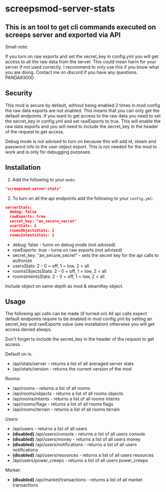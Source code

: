 # screepsmod-server-stats

## This is an tool to get cli commands executed on screeps server and exported via API

Small note:

If you turn on raw exports and set the secret_key in config.yml you will get access to all the raw data from the server. This could mean harm for your server if not used correctly. I recommend to only use this if you know what you are doing. Contact me on discord if you have any questions. PANDA#3000

## Security

This mod is secure by default, without being enabled 2 times in mod config the raw data exports are not enabled. This means that you can only get the default endpoints. If you want to get access to the raw data you need to set the secret_key in config.yml and set rawExports to true. This will enable the raw data exports and you will need to include the secret_key in the header of the request to get access.

Debug mode is not advised to turn on because this will add id, steam and password info to the user object export. This is not needed for the mod to work and is only for debugging purposes.

## Installation

1. Add the following to your `mods`:

```json
"screepsmod-server-stats"
```

2. To turn on all the api endpoints add the following to your `config.yml`:

```json
serverStats: 
  debug: false
  rawExports: true
  secret_key: "an_secure_secret"
  userStats: 2
  roomsObjectsStats: 2
  roomsIntentsStats: 2
```

* debug: false - turns on debug mode (not advised)
* rawExports: true - turns on raw exports (not advised)
* secret_key: "an_secure_secret" - sets the secret key for the api calls to authorize
* usersStats: 2 - 0 = off, 1 = low, 2 = all
* roomsObjectsStats: 2 - 0 = off, 1 = low, 2 = all
* roomsIntentsStats: 2 - 0 = off, 1 = low, 2 = all

Include object on same depth as mod & steamKey object.

## Usage

The following api calls can be made (if turned on)
All api calls expect default endpoints require to be enabled in mod config.yml by setting an secret_key and rawExports value (see installation) otherwise you will get access denied always.

Don't forget to include the secret_key in the header of the request to get access.

Default on is:

* /api/stats/server - returns a list of all averaged server stats
* /api/stats/version - returns the current version of the mod

Rooms:

* /api/rooms - returns a list of all rooms
* /api/rooms/objects - returns a list of all rooms objects
* /ap/rooms/intents - returns a list of all rooms intents
* /api/rooms/flags - returns a list of all rooms flags
* /api/rooms/terrain - returns a list of all rooms terrain

Users:

* /api/users - returns a list of all users
* **(disabled)** /api/users/console - returns a list of all users console
* **(disabled)** /api/users/money - returns a list of all users money
* **(disabled)** /api/users/notifications - returns a list of all users notifications
* **(disabled)** /api/users/resources - returns a list of all users resources
* /api/users/power_creeps - returns a list of all users power_creeps

Market:

* **(disabled)** /api/market/transactions - returns a list of all market transactions
